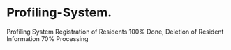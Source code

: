 # Profiling-System.
Profiling System Registration of Residents 100% Done, Deletion of Resident Information 70% Processing 
